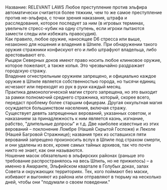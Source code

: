 Название: RELEVANT LAWS
Любое преступление против эльфира автоматически считается более тяжким, чем то же самое преступление против не-эльфира, с точки зрения наказания, штрафа и расследования, которое последует за ним (в игровых терминах, увеличьте стресс-кубик на одну ступень, если игроки пытаются замести следы или избежать правосудия).  
Как правило, любое оружие, наносящее D6 стресса или выше, незаконно для ношения и владения в Шпиле. При обнаружении такого оружия стражники конфискуют его и либо штрафуют владельца, либо арестовывают его.  
Рыцари Северных доков имеют право носить любое клинковое оружие, которое пожелают, а также копья. Это чрезвычайно раздражает городскую стражу.  
Владение огнестрельным оружием запрещено, и официально каждое оружие в Шпиле является собственностью города, но тысячи единиц исчезают или переходят из рук в руки каждый месяц.  
Практика демонологической магии строго запрещена, но это выходит за рамки полномочий среднего стражника, который, скорее всего, передаст проблему более старшим офицерам. Другая оккультная магия осуждается большинством населения, включая стражу.  
Существует девять запрещенных верований, указанных советом, и наказанием за принадлежность к ним является казнь, изгнание, рабство, "длительные допросы" и т.д. Две наиболее известные из этих верований – поклонение Ломбре (Нашей Скрытой Госпоже) и Леколе (Нашей Багровой Стражнице); названия трех из оставшихся пяти верований запрещено произносить вслух в Шпиле под страхом смерти, и они удалены из всех, кроме самых тайных архивов, так что почти никто не знает, как они называются.  
Ношение масок обязательно в эльфирских районах (раньше это требование распространялось на весь Шпиль, но не прижилось) – а именно в Амаранте, Эльфийском квартале в Голубых доках, залах Совета и окружающих территориях. Тех, кого поймают без маски, избивают и выгоняют из района или отправляют в тюрьму на несколько дней, чтобы они "подумали о своем поведении."